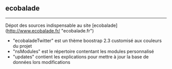 ecobalade  
-----
-----
Dépot des sources indispensable au site [ecobalade] (http://www.ecobalade.fr/ "ecobalade.fr")


- "ecobaladeTwitter" est un thème boostrap 2.3 customisé aux couleurs du projet 
- "nsModules" est le répertoire contentant les modules personnalisé
- "updates" contient les explications pour mettre à jour la base de données lors modifications

